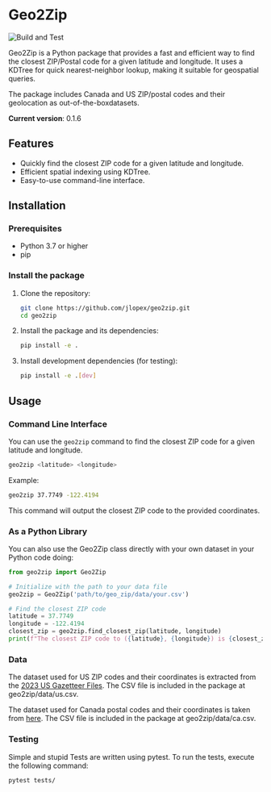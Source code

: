 # Geo2Zip

![Build and Test](https://github.com/jlopex/geo2zip/actions/workflows/cicd.yml/badge.svg)

Geo2Zip is a Python package that provides a fast and efficient way to find the closest ZIP/Postal code for a given latitude and longitude. It uses a KDTree for quick nearest-neighbor lookup, making it suitable for geospatial queries.

The package includes Canada and US ZIP/postal codes and their geolocation as out-of-the-boxdatasets.

**Current version**: 0.1.6

## Features

- Quickly find the closest ZIP code for a given latitude and longitude.
- Efficient spatial indexing using KDTree.
- Easy-to-use command-line interface.

## Installation

### Prerequisites

- Python 3.7 or higher
- pip

### Install the package

1. Clone the repository:
    ```sh
    git clone https://github.com/jlopex/geo2zip.git
    cd geo2zip
    ```

2. Install the package and its dependencies:
    ```sh
    pip install -e .
    ```

3. Install development dependencies (for testing):
    ```sh
    pip install -e .[dev]
    ```

## Usage

### Command Line Interface

You can use the `geo2zip` command to find the closest ZIP code for a given latitude and longitude.

```sh
geo2zip <latitude> <longitude>
```

Example:

```sh
geo2zip 37.7749 -122.4194
```

This command will output the closest ZIP code to the provided coordinates.

### As a Python Library
You can also use the Geo2Zip class directly with your own dataset in
your Python code doing:

```python
from geo2zip import Geo2Zip

# Initialize with the path to your data file
geo2zip = Geo2Zip('path/to/geo_zip/data/your.csv')

# Find the closest ZIP code
latitude = 37.7749
longitude = -122.4194
closest_zip = geo2zip.find_closest_zip(latitude, longitude)
print(f"The closest ZIP code to ({latitude}, {longitude}) is {closest_zip}")
```

### Data

The dataset used for US ZIP codes and their coordinates is extracted from the [2023 US Gazetteer Files](https://www2.census.gov/geo/docs/maps-data/data/gazetteer/2023_Gazetteer/2023_Gaz_zcta_national.zip). The CSV file is included in the package at geo2zip/data/us.csv.

The dataset used for Canada postal codes and their coordinates is taken from [here](https://github.com/ccnixon/postalcodes/blob/master/CanadianPostalCodes.csv). The CSV file is included in the package at geo2zip/data/ca.csv.

### Testing

Simple and stupid Tests are written using pytest. To run the tests, execute the following command:

```sh
pytest tests/
```

